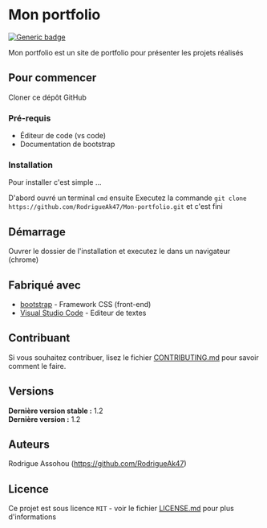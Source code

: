 # Mon portfolio

[![Generic badge](https://img.shields.io/badge/build-maintained-<COLOR>.svg)](https://shields.io/)



Mon portfolio est un site de portfolio pour présenter les projets réalisés

## Pour commencer

Cloner ce dépôt GitHub

### Pré-requis


- Éditeur de code (vs code)
- Documentation de bootstrap

### Installation

Pour installer c'est simple ...

D'abord ouvré un terminal ``cmd`` ensuite
Executez la commande ``git clone https://github.com/RodrigueAk47/Mon-portfolio.git`` et c'est fini


## Démarrage

Ouvrer le dossier de l'installation et executez le dans un navigateur (chrome)

## Fabriqué avec


* [bootstrap](https://getboostrap.com) - Framework CSS (front-end)
* [Visual Studio Code](https://code.visualstudio.com/) - Editeur de textes

## Contribuant

Si vous souhaitez contribuer, lisez le fichier [CONTRIBUTING.md](https://example.org) pour savoir comment le faire.

## Versions

**Dernière version stable :** 1.2 <br>
**Dernière version :** 1.2

## Auteurs

Rodrigue Assohou (https://github.com/RodrigueAk47)


## Licence

Ce projet est sous licence ``MIT`` - voir le fichier [LICENSE.md](LICENSE.md) pour plus d'informations

